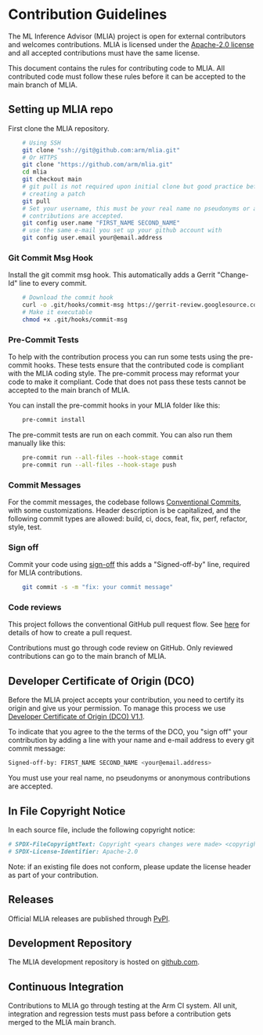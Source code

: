 <!---
SPDX-FileCopyrightText: Copyright 2023,2025, Arm Limited and/or its affiliates.
SPDX-License-Identifier: Apache-2.0
--->
# Contribution Guidelines

The ML Inference Advisor (MLIA) project is open for external contributors and
welcomes contributions. MLIA is licensed under the [Apache-2.0 license](https://spdx.org/licenses/Apache-2.0.html)
and all accepted contributions must have the same license.

This document contains the rules for contributing code to MLIA. All contributed
code must follow these rules before it can be accepted to the main branch of
MLIA.

## Setting up MLIA repo

First clone the MLIA repository.

```bash
    # Using SSH
    git clone "ssh://git@github.com:arm/mlia.git"
    # Or HTTPS
    git clone "https://github.com/arm/mlia.git"
    cd mlia
    git checkout main
    # git pull is not required upon initial clone but good practice before
    # creating a patch
    git pull
    # Set your username, this must be your real name no pseudonyms or anonymous
    # contributions are accepted.
    git config user.name "FIRST_NAME SECOND_NAME"
    # use the same e-mail you set up your github account with
    git config user.email your@email.address
```

### Git Commit Msg Hook

Install the git commit msg hook. This automatically adds a Gerrit "Change-Id"
line to every commit.

```bash
    # Download the commit hook
    curl -o .git/hooks/commit-msg https://gerrit-review.googlesource.com/tools/hooks/commit-msg
    # Make it executable
    chmod +x .git/hooks/commit-msg
```

### Pre-Commit Tests

To help with the contribution process you can run some tests using the pre-commit
hooks. These tests ensure that the contributed code is compliant with the MLIA
coding style. The pre-commit process may reformat your code to make it compliant.
Code that does not pass these tests cannot be accepted to the main branch of MLIA.

You can install the pre-commit hooks in your MLIA folder like this:

```bash
    pre-commit install
```

The pre-commit tests are run on each commit. You can also run them manually
like this:

```bash
    pre-commit run --all-files --hook-stage commit
    pre-commit run --all-files --hook-stage push
```

### Commit Messages

For the commit messages, the codebase follows [Conventional Commits](https://www.conventionalcommits.org),
with some customizations. Header description is be capitalized, and the following
commit types are allowed: build, ci, docs, feat, fix, perf, refactor, style, test.

### Sign off

Commit your code using [sign-off](#developer-certificate-of-origin-dco) this
adds a "Signed-off-by" line, required for MLIA contributions.

```bash
    git commit -s -m "fix: your commit message"
```

### Code reviews

This project follows the conventional GitHub pull request flow. See [here](https://docs.github.com/en/pull-requests)
for details of how to create a pull request.

Contributions must go through code review on GitHub. Only reviewed contributions
can go to the main branch of MLIA.

## Developer Certificate of Origin (DCO)

Before the MLIA project accepts your contribution, you need to certify its
origin and give us your permission. To manage this process we use
[Developer Certificate of Origin (DCO) V1.1](https://developercertificate.org/).

To indicate that you agree to the the terms of the DCO, you "sign off" your contribution
by adding a line with your name and e-mail address to every git commit message:

```bash
Signed-off-by: FIRST_NAME SECOND_NAME <your@email.address>
```

You must use your real name, no pseudonyms or anonymous contributions are accepted.

## In File Copyright Notice

In each source file, include the following copyright notice:

```bash
# SPDX-FileCopyrightText: Copyright <years changes were made> <copyright holder>.
# SPDX-License-Identifier: Apache-2.0
```

Note: if an existing file does not conform, please update the license header
as part of your contribution.

## Releases

Official MLIA releases are published through [PyPI](https://pypi.org/project/mlia).

## Development Repository

The MLIA development repository is hosted on [github.com](https://github.com/arm/mlia.git/).

## Continuous Integration

Contributions to MLIA go through testing at the Arm CI system. All unit,
integration and regression tests must pass before a contribution gets merged
to the MLIA main branch.
